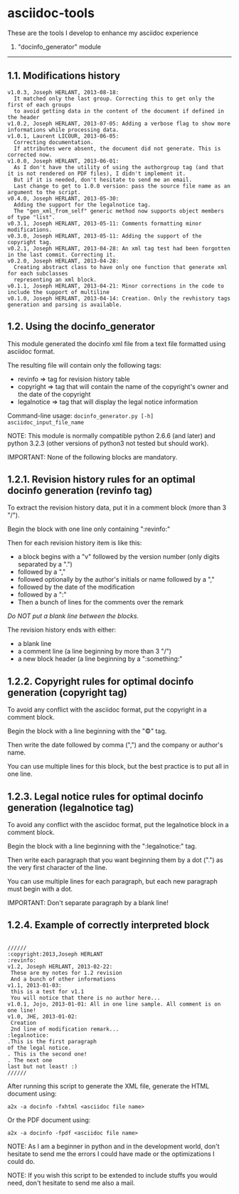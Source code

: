 asciidoc-tools
==============

These are the tools I develop to enhance my asciidoc experience

1. "docinfo_generator" module
-----------------------------

1.1. Modifications history
--------------------------

~~~~~
v1.0.3, Joseph HERLANT, 2013-08-18:
  It matched only the last group. Correcting this to get only the first of each groups
  to avoid getting data in the content of the document if defined in the header
v1.0.2, Joseph HERLANT, 2013-07-05: Adding a verbose flag to show more informations while processing data.
v1.0.1, Laurent LICOUR, 2013-06-05:
  Correcting documentation.
  If attributes were absent, the document did not generate. This is corrected now.
v1.0.0, Joseph HERLANT, 2013-06-01:
  As I don't have the utility of using the authorgroup tag (and that it is not rendered on PDF files), I didn't implement it.
  But if it is needed, don't hesitate to send me an email.
  Last change to get to 1.0.0 version: pass the source file name as an argument to the script.
v0.4.0, Joseph HERLANT, 2013-05-30: 
  Adding the support for the legalnotice tag.
  The "gen_xml_from_self" generic method now supports object members of type "list".
v0.3.1, Joseph HERLANT, 2013-05-11: Comments formatting minor modifications.
v0.3.0, Joseph HERLANT, 2013-05-11: Adding the support of the copyright tag.
v0.2.1, Joseph HERLANT, 2013-04-28: An xml tag test had been forgotten in the last commit. Correcting it.
v0.2.0, Joseph HERLANT, 2013-04-28: 
  Creating abstract class to have only one function that generate xml for each subclasses
  representing an xml block.
v0.1.1, Joseph HERLANT, 2013-04-21: Minor corrections in the code to include the support of multiline
v0.1.0, Joseph HERLANT, 2013-04-14: Creation. Only the revhistory tags generation and parsing is available.
~~~~~~

1.2. Using the docinfo_generator
--------------------------------

This module generated the docinfo xml file from a text file formatted using asciidoc format.

The resulting file will contain only the following tags:

 * revinfo       => tag for revision history table
 * copyright     => tag that will contain the name of the copyright's owner and the date of the copyright
 * legalnotice   => tag that will display the legal notice information

Command-line usage: `docinfo_generator.py [-h] asciidoc_input_file_name`

NOTE: This module is normally compatible python 2.6.6 (and later) 
and python 3.2.3 (other versions of python3 not tested but should work).

IMPORTANT: None of the following blocks are mandatory.

1.2.1. Revision history rules for an optimal docinfo generation (revinfo tag)
-----------------------------------------------------------------------------

To extract the revision history data, put it in a comment block (more than 3 "/").

Begin the block with one line only containing ":revinfo:"

Then for each revision history item is like this:

  * a block begins with a "v" followed by the version number (only digits separated by a ".")
  * followed by a ","
  * followed optionally by the author's initials or name followed by a ","
  * followed by the date of the modification
  * followed by a ":"
  * Then a bunch of lines for the comments over the remark

*Do NOT put a blank line between the blocks.*

The revision history ends with either:

  * a blank line
  * a comment line (a line beginning by more than 3 "/")
  * a new block header (a line beginning by a ":something:"

1.2.2. Copyright rules for optimal docinfo generation (copyright tag)
---------------------------------------------------------------------

To avoid any conflict with the asciidoc format, put the copyright in a comment block.

Begin the block with a line beginning with the ":copyright:" tag.

Then write the date followed by comma (",") and the company or author's name.

You can use multiple lines for this block, but the best practice is to put all in one line.


1.2.3. Legal notice rules for optimal docinfo generation (legalnotice tag)
--------------------------------------------------------------------------

To avoid any conflict with the asciidoc format, put the legalnotice block in a comment block.

Begin the block with a line beginning with the ":legalnotice:" tag.

Then write each paragraph that you want beginning them by a dot (".") as the very first character of the line.

You can use multiple lines for each paragraph, but each new paragraph must begin with a dot.

IMPORTANT: Don't separate paragraph by a blank line!

1.2.4. Example of correctly interpreted block
---------------------------------------------

~~~~~

//////
:copyright:2013,Joseph HERLANT
:revinfo:
v1.2, Joseph HERLANT, 2013-02-22:
 These are my notes for 1.2 revision
 And a bunch of other informations
v1.1, 2013-01-03:
 this is a test for v1.1
 You will notice that there is no author here...
v1.0.1, Jojo, 2013-01-01: All in one line sample. All comment is on one line!
v1.0, JHE, 2013-01-02:
 Creation
 2nd line of modification remark...
:legalnotice:
.This is the first paragraph
of the legal notice.
. This is the second one!
. The next one
last but not least! :)
//////

~~~~~

After running this script to generate the XML file, generate
the HTML document using: 

`a2x -a docinfo -fxhtml <asciidoc file name>`

Or the PDF document using:

`a2x -a docinfo -fpdf <asciidoc file name>`


NOTE: As I am a beginner in python and in the development world,
don't hesitate to send me the errors I could have made
or the optimizations I could do.

NOTE: If you wish this script to be extended to include stuffs you would need,
don't hesitate to send me also a mail.
